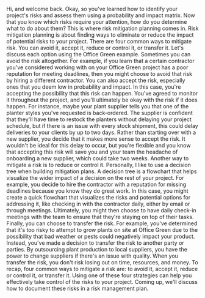 
Hi, and welcome back. Okay, so you've learned how to identify your project's risks and assess them using a probability and impact matrix. Now that you know which risks require your attention, how do you determine what to do about them? This is where risk mitigation planning comes in. Risk mitigation planning is about finding ways to eliminate or reduce the impact of potential risks to your project. There are four common ways to mitigate risk. You can avoid it, accept it, reduce or control it, or transfer it. Let's discuss each option using the Office Green example. Sometimes you can avoid the risk altogether. For example, if you learn that a certain contractor you've considered working with on your Office Green project has a poor reputation for meeting deadlines, then you might choose to avoid that risk by hiring a different contractor. You can also accept the risk, especially ones that you deem low in probability and impact. In this case, you're accepting the possibility that this risk can happen. You've agreed to monitor it throughout the project, and you'll ultimately be okay with the risk if it does happen. For instance, maybe your plant supplier tells you that one of the planter styles you've requested is back-ordered. The supplier is confident that they'll have time to restock the planters without delaying your project schedule, but if there is an issue with every stock shipment, this could delay deliveries to your clients by up to two days. Rather than starting over with a new supplier, you decide that it makes more sense to accept the risk. It wouldn't be ideal for this delay to occur, but you're flexible and you know that accepting this risk will save you and your team the headache of onboarding a new supplier, which could take two weeks. Another way to mitigate a risk is to reduce or control it. Personally, I like to use a decision tree when building mitigation plans. A decision tree is a flowchart that helps visualize the wider impact of a decision on the rest of your project. For example, you decide to hire the contractor with a reputation for missing deadlines because you know they do great work. In this case, you might create a quick flowchart that visualizes the risks and potential options for addressing it, like checking in with the contractor daily, either by email or through meetings. Ultimately, you might then choose to have daily check-in meetings with the team to ensure that they're staying on top of their tasks. Finally, you can choose to transfer the risk. For example, you've determined that it's too risky to attempt to grow plants on site at Office Green due to the possibility that bad weather or pests could negatively impact your product. Instead, you've made a decision to transfer the risk to another party or parties. By outsourcing plant production to local suppliers, you have the power to change suppliers if there's an issue with quality. When you transfer the risk, you don't risk losing out on time, resources, and money. To recap, four common ways to mitigate a risk are: to avoid it, accept it, reduce or control it, or transfer it. Using one of these four strategies can help you effectively take control of the risks to your project. Coming up, we'll discuss how to document these risks in a risk management plan.